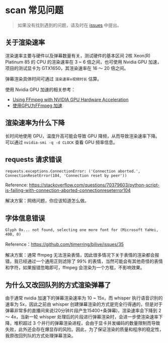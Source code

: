 # scan 常见问题

> 如果没有找到遇到的问题，请及时在 [issues](https://github.com/timerring/bilive/issues/new/choose) 中提出。

## 关于渲染速率

渲染速率主要与硬件以及弹幕数量有关，测试硬件的基本区间 2核 Xeon(R) Platinum 85 的 CPU 的渲染速率在 3 ~ 6 倍之间，也可使用 Nvidia GPU 加速，项目的测试显卡为 GTX1650，其渲染速率在 16 ～ 20 倍之间。 

弹幕渲染具体时间可通过 `渲染速率x视频时长` 估算。

使用 Nvidia GPU 加速的相关参考：
+ [Using FFmpeg with NVIDIA GPU Hardware Acceleration](https://docs.nvidia.com/video-technologies/video-codec-sdk/12.0/ffmpeg-with-nvidia-gpu/index.html)
+ [使用GPU为FFmpeg 加速](https://yukihane.work/li-gong/ffmpeg-with-gpu)

## 渲染速率为什么下降

长时间地使用 GPU，温度升高可能会导致 GPU 降频，从而导致渲染速率下降。可以通过 `nvidia-smi -q -d CLOCK` 查看 GPU 频率信息。

## requests 请求错误
```
requests.exceptions.ConnectionError: ('Connection aborted.', ConnectionResetError(104, 'Connection reset by peer'))
```

Reference: https://stackoverflow.com/questions/70379603/python-script-is-failing-with-connection-aborted-connectionreseterror104

解决方案：网络问题，你应该知道怎么做。

## 字体信息错误
```
Glyph 0x... not found, selecting one more font for (Microsoft YaHei, 400, 0)
```
Reference：https://github.com/timerring/bilive/issues/35

解决方案：通常 ffmpeg 无法渲染表情，因此很多情况下关于表情的渲染都会报错，我已经通过一个通用正则滤除了 99% 的表情，当然可能会有其他奇怪的表情和字符，如果报错忽略即可，ffmpeg 会渲染为一个方框，不影响效果。

## 为什么又改回队列的方式渲染弹幕了

由于通常 nvidia 加速下的弹幕渲染速率为 10 ~ 15x，而 whisper 执行语音识别的速率为 5x，因此之前由 whisper 创建弹幕渲染的方式是完全行得通的，但是对于弹幕非常多的直播间来说(20分钟片段产生15400+条弹幕)，渲染速率会下降到 2 ～ 4x，当新一轮 whisper 处理后的片段进行弹幕渲染时，会进一步使渲染速率下降，堆积超过 3 个并行的弹幕渲染进程，会由于显卡并发编码的数量限制而导致失败，此外还会存在爆显存的风险。因此，为了保证渲染的质量和程序的稳定性，我原改回列队的方式处理弹幕渲染。